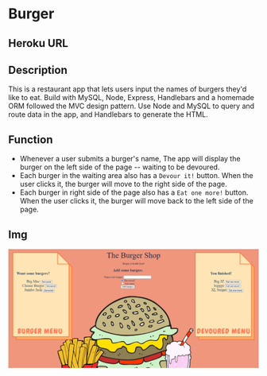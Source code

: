 # Burger

## Heroku URL


## Description
This is a restaurant app that lets users input the names of burgers they'd like to eat. Build with MySQL, Node, Express, Handlebars and a homemade ORM followed the MVC design pattern. Use Node and MySQL to query and route data in the app, and Handlebars to generate the HTML.

## Function
* Whenever a user submits a burger's name, The app will display the burger on the left side of the page -- waiting to be devoured.
* Each burger in the waiting area also has a `Devour it!` button. When the user clicks it, the burger will move to the right side of the page.
* Each burger in right side of the page also has a `Eat one more!` button. When the user clicks it, the burger will move back to the left side of the page.

## Img
![Home page](./img/home.png)
